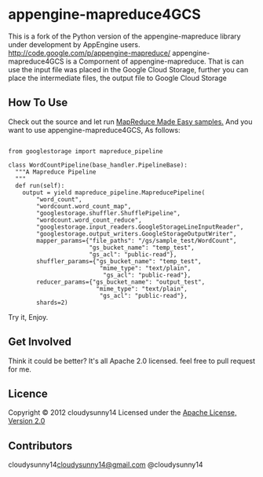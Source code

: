 appengine-mapreduce4GCS
=======================

This is a fork of the Python version of the appengine-mapreduce library under development by AppEngine users.
http://code.google.com/p/appengine-mapreduce/
appengine-mapreduce4GCS is a Compornent of appengine-mapreduce.
That is can use the input file was placed in the Google Cloud Storage, 
further you can place the intermediate files, the output file to Google Cloud Storage

How To Use
------
Check out the source and let run [MapReduce Made Easy samples.](http://code.google.com/p/appengine-mapreduce/source/checkout)
And you want to use appengine-mapreduce4GCS,
As follows:
<pre><code>
from googlestorage import mapreduce_pipeline

class WordCountPipeline(base_handler.PipelineBase):
  """A Mapreduce Pipeline
  """
  def run(self):
    output = yield mapreduce_pipeline.MapreducePipeline(
        "word_count",
        "wordcount.word_count_map",
        "googlestorage.shuffler.ShufflePipeline",
        "wordcount.word_count_reduce",
        "googlestorage.input_readers.GoogleStorageLineInputReader",
        "googlestorage.output_writers.GoogleStorageOutputWriter",
        mapper_params={"file_paths": "/gs/sample_test/WordCount",
                       "gs_bucket_name": "temp_test",
                       "gs_acl": "public-read"},
        shuffler_params={"gs_bucket_name": "temp_test",
                          "mime_type": "text/plain",
                           "gs_acl": "public-read"},
        reducer_params={"gs_bucket_name": "output_test",
                         "mime_type": "text/plain",
                          "gs_acl": "public-read"},
        shards=2)
</code></pre>
Try it, Enjoy.

Get Involved
----------
Think it could be better? It's all Apache 2.0 licensed.
feel free to pull request for me.

Licence
----------
Copyright &copy; 2012 cloudysunny14
Licensed under the [Apache License, Version 2.0][Apache]
 
[Apache]: http://www.apache.org/licenses/LICENSE-2.0

Contributors
----------
cloudysunny14<cloudysunny14@gmail.com> @cloudysunny14